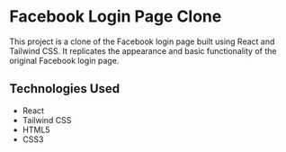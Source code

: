 # Facebook Login Page Clone

 This project is a clone of the Facebook login page built using React and Tailwind CSS. It replicates the appearance and basic functionality of the original Facebook login page.

## Technologies Used
- React
- Tailwind CSS
- HTML5
- CSS3
